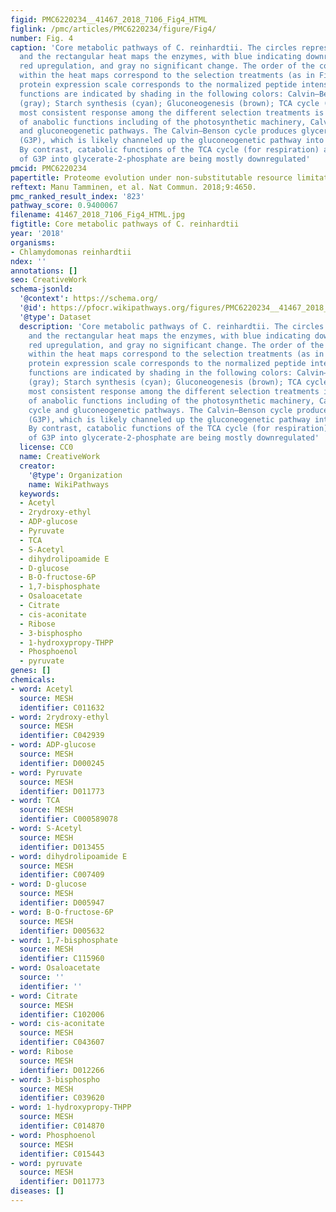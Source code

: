 ```yaml
---
figid: PMC6220234__41467_2018_7106_Fig4_HTML
figlink: /pmc/articles/PMC6220234/figure/Fig4/
number: Fig. 4
caption: 'Core metabolic pathways of C. reinhardtii. The circles represent metabolites,
  and the rectangular heat maps the enzymes, with blue indicating downregulation,
  red upregulation, and gray no significant change. The order of the colored boxes
  within the heat maps correspond to the selection treatments (as in Fig. 3), and the
  protein expression scale corresponds to the normalized peptide intensities. Metabolic
  functions are indicated by shading in the following colors: Calvin–Benson cycle
  (gray); Starch synthesis (cyan); Gluconeogenesis (brown); TCA cycle (pink). The
  most consistent response among the different selection treatments is the upregulation
  of anabolic functions including of the photosynthetic machinery, Calvin–Benson cycle
  and gluconeogenetic pathways. The Calvin–Benson cycle produces glycerate-3-phosphate
  (G3P), which is likely channeled up the gluconeogenetic pathway into α-D-glucose-6-phosphate.
  By contrast, catabolic functions of the TCA cycle (for respiration) and the conversion
  of G3P into glycerate-2-phosphate are being mostly downregulated'
pmcid: PMC6220234
papertitle: Proteome evolution under non-substitutable resource limitation.
reftext: Manu Tamminen, et al. Nat Commun. 2018;9:4650.
pmc_ranked_result_index: '823'
pathway_score: 0.9400067
filename: 41467_2018_7106_Fig4_HTML.jpg
figtitle: Core metabolic pathways of C. reinhardtii
year: '2018'
organisms:
- Chlamydomonas reinhardtii
ndex: ''
annotations: []
seo: CreativeWork
schema-jsonld:
  '@context': https://schema.org/
  '@id': https://pfocr.wikipathways.org/figures/PMC6220234__41467_2018_7106_Fig4_HTML.html
  '@type': Dataset
  description: 'Core metabolic pathways of C. reinhardtii. The circles represent metabolites,
    and the rectangular heat maps the enzymes, with blue indicating downregulation,
    red upregulation, and gray no significant change. The order of the colored boxes
    within the heat maps correspond to the selection treatments (as in Fig. 3), and the
    protein expression scale corresponds to the normalized peptide intensities. Metabolic
    functions are indicated by shading in the following colors: Calvin–Benson cycle
    (gray); Starch synthesis (cyan); Gluconeogenesis (brown); TCA cycle (pink). The
    most consistent response among the different selection treatments is the upregulation
    of anabolic functions including of the photosynthetic machinery, Calvin–Benson
    cycle and gluconeogenetic pathways. The Calvin–Benson cycle produces glycerate-3-phosphate
    (G3P), which is likely channeled up the gluconeogenetic pathway into α-D-glucose-6-phosphate.
    By contrast, catabolic functions of the TCA cycle (for respiration) and the conversion
    of G3P into glycerate-2-phosphate are being mostly downregulated'
  license: CC0
  name: CreativeWork
  creator:
    '@type': Organization
    name: WikiPathways
  keywords:
  - Acetyl
  - 2rydroxy-ethyl
  - ADP-glucose
  - Pyruvate
  - TCA
  - S-Acetyl
  - dihydrolipoamide E
  - D-glucose
  - B-O-fructose-6P
  - 1,7-bisphosphate
  - Osaloacetate
  - Citrate
  - cis-aconitate
  - Ribose
  - 3-bisphospho
  - 1-hydroxypropy-THPP
  - Phosphoenol
  - pyruvate
genes: []
chemicals:
- word: Acetyl
  source: MESH
  identifier: C011632
- word: 2rydroxy-ethyl
  source: MESH
  identifier: C042939
- word: ADP-glucose
  source: MESH
  identifier: D000245
- word: Pyruvate
  source: MESH
  identifier: D011773
- word: TCA
  source: MESH
  identifier: C000589078
- word: S-Acetyl
  source: MESH
  identifier: D013455
- word: dihydrolipoamide E
  source: MESH
  identifier: C007409
- word: D-glucose
  source: MESH
  identifier: D005947
- word: B-O-fructose-6P
  source: MESH
  identifier: D005632
- word: 1,7-bisphosphate
  source: MESH
  identifier: C115960
- word: Osaloacetate
  source: ''
  identifier: ''
- word: Citrate
  source: MESH
  identifier: C102006
- word: cis-aconitate
  source: MESH
  identifier: C043607
- word: Ribose
  source: MESH
  identifier: D012266
- word: 3-bisphospho
  source: MESH
  identifier: C039620
- word: 1-hydroxypropy-THPP
  source: MESH
  identifier: C014870
- word: Phosphoenol
  source: MESH
  identifier: C015443
- word: pyruvate
  source: MESH
  identifier: D011773
diseases: []
---
```

